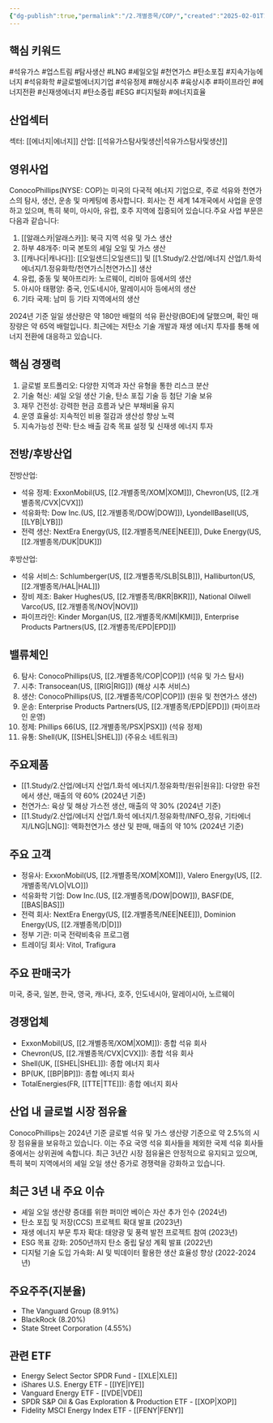 ```yaml
---
{"dg-publish":true,"permalink":"/2.개별종목/COP/","created":"2025-02-01T12:57:15.376+09:00","updated":"2025-06-03T20:05:58.363+09:00"}
---
```


## 핵심 키워드

#석유가스 #업스트림 #탐사생산 #LNG #셰일오일 #천연가스 #탄소포집 #지속가능에너지 #석유화학 #글로벌에너지기업 #석유정제 #해상시추 #육상시추 #파이프라인 #에너지전환 #신재생에너지 #탄소중립 #ESG #디지털화 #에너지효율

## 산업섹터

섹터: [[에너지\|에너지]]
산업: [[석유가스탐사및생산\|석유가스탐사및생산]]

## 영위사업

ConocoPhillips(NYSE: COP)는 미국의 다국적 에너지 기업으로, 주로 석유와 천연가스의 탐사, 생산, 운송 및 마케팅에 종사합니다. 회사는 전 세계 14개국에서 사업을 운영하고 있으며, 특히 북미, 아시아, 유럽, 호주 지역에 집중되어 있습니다.주요 사업 부문은 다음과 같습니다:

1. [[알래스카\|알래스카]]: 북극 지역 석유 및 가스 생산
2. 하부 48개주: 미국 본토의 셰일 오일 및 가스 생산
3. [[캐나다\|캐나다]]: [[오일샌드\|오일샌드]] 및 [[1.Study/2.산업/에너지 산업/1.화석 에너지/1.정유화학/천연가스\|천연가스]] 생산
4. 유럽, 중동 및 북아프리카: 노르웨이, 리비아 등에서의 생산
5. 아시아 태평양: 중국, 인도네시아, 말레이시아 등에서의 생산
6. 기타 국제: 남미 등 기타 지역에서의 생산

2024년 기준 일일 생산량은 약 180만 배럴의 석유 환산량(BOE)에 달했으며, 확인 매장량은 약 65억 배럴입니다. 최근에는 저탄소 기술 개발과 재생 에너지 투자를 통해 에너지 전환에 대응하고 있습니다.

## 핵심 경쟁력

1. 글로벌 포트폴리오: 다양한 지역과 자산 유형을 통한 리스크 분산
2. 기술 혁신: 셰일 오일 생산 기술, 탄소 포집 기술 등 첨단 기술 보유
3. 재무 건전성: 강력한 현금 흐름과 낮은 부채비율 유지
4. 운영 효율성: 지속적인 비용 절감과 생산성 향상 노력
5. 지속가능성 전략: 탄소 배출 감축 목표 설정 및 신재생 에너지 투자

## 전방/후방산업

전방산업:

- 석유 정제: ExxonMobil(US, [[2.개별종목/XOM\|XOM]]), Chevron(US, [[2.개별종목/CVX\|CVX]])
- 석유화학: Dow Inc.(US, [[2.개별종목/DOW\|DOW]]), LyondellBasell(US, [[LYB\|LYB]])
- 전력 생산: NextEra Energy(US, [[2.개별종목/NEE\|NEE]]), Duke Energy(US, [[2.개별종목/DUK\|DUK]])

후방산업:

- 석유 서비스: Schlumberger(US, [[2.개별종목/SLB\|SLB]]), Halliburton(US, [[2.개별종목/HAL\|HAL]])
- 장비 제조: Baker Hughes(US, [[2.개별종목/BKR\|BKR]]), National Oilwell Varco(US, [[2.개별종목/NOV\|NOV]])
- 파이프라인: Kinder Morgan(US, [[2.개별종목/KMI\|KMI]]), Enterprise Products Partners(US, [[2.개별종목/EPD\|EPD]])

## 밸류체인

6. 탐사: ConocoPhillips(US, [[2.개별종목/COP\|COP]]) (석유 및 가스 탐사)
7. 시추: Transocean(US, [[RIG\|RIG]]) (해상 시추 서비스)
8. 생산: ConocoPhillips(US, [[2.개별종목/COP\|COP]]) (원유 및 천연가스 생산)
9. 운송: Enterprise Products Partners(US, [[2.개별종목/EPD\|EPD]]) (파이프라인 운영)
10. 정제: Phillips 66(US, [[2.개별종목/PSX\|PSX]]) (석유 정제)
11. 유통: Shell(UK, [[SHEL\|SHEL]]) (주유소 네트워크)

## 주요제품

- [[1.Study/2.산업/에너지 산업/1.화석 에너지/1.정유화학/원유\|원유]]: 다양한 유전에서 생산, 매출의 약 60% (2024년 기준)
- 천연가스: 육상 및 해상 가스전 생산, 매출의 약 30% (2024년 기준)
- [[1.Study/2.산업/에너지 산업/1.화석 에너지/1.정유화학/INFO_정유, 기타에너지/LNG\|LNG]]: 액화천연가스 생산 및 판매, 매출의 약 10% (2024년 기준)

## 주요 고객

- 정유사: ExxonMobil(US, [[2.개별종목/XOM\|XOM]]), Valero Energy(US, [[2.개별종목/VLO\|VLO]])
- 석유화학 기업: Dow Inc.(US, [[2.개별종목/DOW\|DOW]]), BASF(DE, [[BAS\|BAS]])
- 전력 회사: NextEra Energy(US, [[2.개별종목/NEE\|NEE]]), Dominion Energy(US, [[2.개별종목/D\|D]])
- 정부 기관: 미국 전략비축유 프로그램
- 트레이딩 회사: Vitol, Trafigura

## 주요 판매국가

미국, 중국, 일본, 한국, 영국, 캐나다, 호주, 인도네시아, 말레이시아, 노르웨이

## 경쟁업체

- ExxonMobil(US, [[2.개별종목/XOM\|XOM]]): 종합 석유 회사
- Chevron(US, [[2.개별종목/CVX\|CVX]]): 종합 석유 회사
- Shell(UK, [[SHEL\|SHEL]]): 종합 에너지 회사
- BP(UK, [[BP\|BP]]): 종합 에너지 회사
- TotalEnergies(FR, [[TTE\|TTE]]): 종합 에너지 회사

## 산업 내 글로벌 시장 점유율

ConocoPhillips는 2024년 기준 글로벌 석유 및 가스 생산량 기준으로 약 2.5%의 시장 점유율을 보유하고 있습니다. 이는 주요 국영 석유 회사들을 제외한 국제 석유 회사들 중에서는 상위권에 속합니다. 최근 3년간 시장 점유율은 안정적으로 유지되고 있으며, 특히 북미 지역에서의 셰일 오일 생산 증가로 경쟁력을 강화하고 있습니다.

## 최근 3년 내 주요 이슈

- 셰일 오일 생산량 증대를 위한 퍼미안 베이슨 자산 추가 인수 (2024년)
- 탄소 포집 및 저장(CCS) 프로젝트 확대 발표 (2023년)
- 재생 에너지 부문 투자 확대: 태양광 및 풍력 발전 프로젝트 참여 (2023년)
- ESG 목표 강화: 2050년까지 탄소 중립 달성 계획 발표 (2022년)
- 디지털 기술 도입 가속화: AI 및 빅데이터 활용한 생산 효율성 향상 (2022-2024년)

## 주요주주(지분율)

- The Vanguard Group (8.91%)
- BlackRock (8.20%)
- State Street Corporation (4.55%)

## 관련 ETF

- Energy Select Sector SPDR Fund - [[XLE\|XLE]]
- iShares U.S. Energy ETF - [[IYE\|IYE]]
- Vanguard Energy ETF - [[VDE\|VDE]]
- SPDR S&P Oil & Gas Exploration & Production ETF - [[XOP\|XOP]]
- Fidelity MSCI Energy Index ETF - [[FENY\|FENY]]